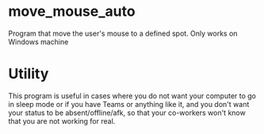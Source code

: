 # move_mouse_auto
Program that move the user's mouse to a defined spot. Only works on Windows machine
# Utility
This program is useful in cases where you do not want your computer to go in sleep mode or if you have Teams or anything like it, and you don't want your status to be absent/offline/afk, so that your co-workers won't know that you are not working for real. 
